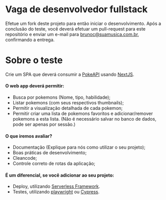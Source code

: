 # Vaga de desenvolvedor fullstack

Efetue um fork deste projeto para então iniciar o desenvolvimento. Após a conclusão do teste, você deverá efetuar um pull-request para este repositório e enviar um e-mail para brunoc@suamusica.com.br, confirmando a entrega.

# Sobre o teste

Crie um SPA que deverá consumir a [PokeAPI](https://pokeapi.co/) usando [NextJS](https://nextjs.org/).

#### O web app deverá permitir: 
- Busca por pokemons (Nome, tipo, habilidade);
- Listar pokemons (com seus respectivos thumbnails);
- Permitir a visualização detalhada de cada pokemon;
- Permitir criar uma lista de pokemons favoritos e adicionar/remover pokemons a esta lista. (Não é necessário salvar no banco de dados, pode ser apenas por sessão.)

#### O que iremos avaliar?
- Documentação (Explique para nós como utilizar o seu projeto);
- Boas práticas de desenvolvimento;
- Cleancode;
- Controle correto de rotas da aplicação;

#### É um diferencial, se você adicionar ao seu projeto:
- Deploy, utilizando [Serverless Framework](https://www.serverless.com/).
- Testes, utilizando [playwright](https://playwright.dev/) ou [Cypress](https://www.cypress.io/).

